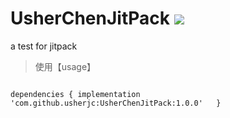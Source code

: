 # UsherChenJitPack [![](https://jitpack.io/v/usherjc/UsherChenJitPack.svg)](https://jitpack.io/#usherjc/UsherChenJitPack)

a test for jitpack

> 使用【usage】

``````

dependencies { implementation 'com.github.usherjc:UsherChenJitPack:1.0.0'	}

``````
